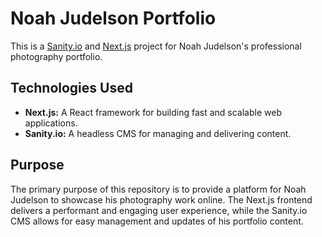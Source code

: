 # Noah Judelson Portfolio

This is a [Sanity.io](https://sanity.io) and [Next.js](https://nextjs.org) project for Noah Judelson's professional photography portfolio.

## Technologies Used

*   **Next.js:** A React framework for building fast and scalable web applications.
*   **Sanity.io:** A headless CMS for managing and delivering content.

## Purpose

The primary purpose of this repository is to provide a platform for Noah Judelson to showcase his photography work online. The Next.js frontend delivers a performant and engaging user experience, while the Sanity.io CMS allows for easy management and updates of his portfolio content.